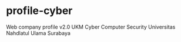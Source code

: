 # profile-cyber
Web company profile v2.0 UKM Cyber Computer Security Universitas Nahdlatul Ulama Surabaya
